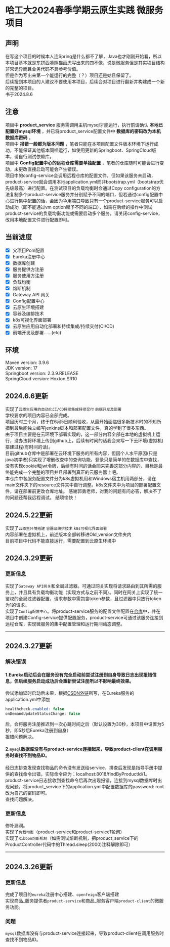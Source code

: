 # 哈工大2024春季学期云原生实践 微服务项目
## 声明
  在写这个项目的时候本人连Spring是什么都不了解，Java也才刚刚开始看，所以本项目基本就是东拼西凑照猫画虎写出来的四不像，说是微服务但是其实项目结构非常诡异而且业务代码不具参考价值。  
  但是作为写出来第一个能运行的完整（？）项目还是姑且保留了。  
  后续搜到本项目的人建议不要使用本项目，后续会对项目进行翻新并构建成一个新的完整的项目。  
  书于2024.8.6  
## 注意  
  项目中 __product_service__ 服务需调用主机mysql才能运行，执行前请确认 __本地已配置好mysql环境__ ，并已将product_service配置文件中 __数据库的密码改为本机数据库密码__ 。  
  项目中 __报错一般都为版本问题__ ，笔者只能在本项目配置文件版本环境下运行成功，不能保证其他版本同样运行，如使用更新的Springboot、SpringCloud版本，请自行测试依赖库。  
  项目中 __Config配置中心的远程仓库需要单独配置__ ，笔者的仓库随时可能会进行变动，未更改直接启动可能会产生错误。  
  项目中的config-service会调用远程仓库的配置文件，但如果该服务未启动，product-service就会调用本地application.yml而非bootstrap.yml（bootstrap优先级最高）进行配置。在测试项目的负载均衡时会通过Copy configuration的方法复制多个product-service服务并分别赋予不同的端口，但若通过config配置中心进行集中配置的话，会因为争用端口导致只有一个product-service服务可以启动成功（即不能通过vm option赋予不同的端口），如需在后续的操作中测试product-service的负载均衡功能或需要启动多个服务，请关闭config-service，改用本地配置文件进行配置即可。  
## 当前进度
- [x] 父项目Pom配置
- [x] Eureka注册中心
- [x] 数据库创建
- [x] 服务提供方注册
- [x] 服务使用方注册
- [x] 负载均衡
- [x] 熔断机制
- [x] Gateway API 网关
- [x] Config配置中心
- [x] 云原生环境搭建
- [x] 容器及编排技术
- [x] k8s可视化界面部署
- [x] 云原生应用自动化部署和持续集成/持续交付(CI/CD)
- [x] 前端开发及部署……(etc)
## 环境
Maven version: 3.9.6  
JDK version: 17  
Springboot version: 2.3.9.RELEASE  
SpringCloud version: Hoxton.SR10  
## 2024.6.6更新
实现了``云原生应用的自动化CI/CD持续集成持续交付`` ``前端开发及部署``  
学校要求的项目内容已全部完成。  
项目历时三个月，终于在6月5日顺利验收，从最开始面临很多新技术时的不知所措到最后能独立编写jenkins脚本和部署配置文件，真的学到了很多东西。  
由于项目主要是在云环境下部署实现的，这一部分内容全部在本地的虚拟机上运行，没办法将环境上传到github上，后续有时间的话我会来写一下云环境(虚拟机)搭建过程(有时间的话)。  
目前github仓库中是部署在云环境下服务的所有内容，但因个人水平原因(只是java初学者)只实现了增删改查中的查询功能，登录只是简单的在数据库中查找，没有实现cookie和jwt令牌，后续有时间的话会回来完善这部分内容的，目标是最终能完成一个完整的项目并且部署到真正的云服务器上吧。  
本仓库中各服务配置文件分为k8s虚拟机用和Windows宿主机用两部分，请在main文件夹下的resource文件夹中自行调整。k8s文件夹中为项目的部署配置文件，请在部署前更改仓库地址。
感谢郭勇老师，对我的问题有问必答，解决不了的问题还帮我远程调试。 
结项愉快！  
## 2024.5.22更新  
实现了``云原生环境搭建`` ``容器及编排技术`` ``k8s可视化界面部署``  
内容部署在虚拟机上，前述版本全部转移进Old_version文件夹内  
目前项目中代码不能直接运行，需要配置到云原生环境中  
## 2024.3.29更新  
### 更新信息
实现了``Gateway API网关``和全局过滤器。可通过网关实现将请求路由到其所需的服务上，并且具有负载均衡功能（实现方式与之前不同）。同时在网关上实现了统一鉴权的全局过滤器配置，请求参数中需包含token参数，且过滤器中只放行token为1的请求。  
实现了``Config配置中心``。将product-service服务的配置文件配置在[仓库](https://github.com/2023120260/serviceconfig "悬停显示")中，并在项目中创建Config-service提供配置服务，product-service可通过该服务连接到远程仓库，实现微服务的集中配置管理和运行期间动态调整。
***
## 2024.3.27更新  
### 解决错误  
#### 1.Eureka启动后会在服务没有完全启动前尝试注册到自身导致日志出现报错信息，但后续服务启动成功后会重新尝试注册所以不影响最终效果。  
  尝试添加延时启动后未果，根据[CSDN外链](https://blog.csdn.net/cxyxysam/article/details/135831967?utm_medium=distribute.pc_relevant.none-task-blog-2~default~baidujs_baidulandingword~default-0-135831967-blog-82980717.235^v43^control&spm=1001.2101.3001.4242.1&utm_relevant_index=3 "悬停显示")所写，在Eureka服务的application.yml中添加
  ```Java
  healthcheck.enabled: false  
  onDemandUpdateStatusChange: false  
  ```  
  后，会将服务注册推迟到一次心跳时间之后（默认设置为30秒，本项目中设置为5秒，即5秒后Eureka注册到自身）  
  报错问题解决。  
#### 2.`mysql`数据库没有与product-service连接起来，导致product-client在调用服务时查找不到物品ID。  
  经日志排查发现查找物品的命令没有发送给service，排查后发现是指导手册中提供的查找命令出错，实际命令应为：localhost:8018/findByProductId/1。  
  product-service日志接收到查找命令后再次出现报错，连接到mysql数据库时出现问题，将product_service下的application.yml中配置数据库的password: root改为自己的密码即可。  
  查找问题解决。  
  ### 更新信息  
  修补漏洞。  
  实现了``负载均衡``（product-service和product-service1轮询）  
  实现了``Ribbon熔断机制``（如需测试熔断机制，把product_service下的ProductController代码中的Thread.sleep(2000)注释解除即可）  
***
## 2024.3.26更新  
### 更新信息 
  完成了项目的`eureka`注册中心搭建、`openfeign`客户端搭建  
  实现商品_服务提供者`product-service`和商品_服务客户端`product-client`的微服务功能。  
  ### 问题  
  `mysql`数据库没有与product-service连接起来，导致product-client在调用服务时查找不到物品ID。
